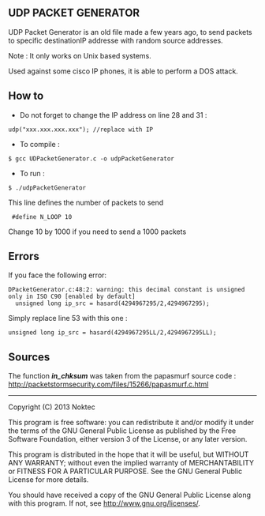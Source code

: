 UDP PACKET GENERATOR 
------
UDP Packet Generator is an old file made a few years ago, to send packets to specific destinationIP addresse with random source addresses. 

Note : It only works on Unix based systems.  

Used against some cisco IP phones, it is able to perform a DOS attack. 


How to
-----

- Do not forget to change the IP address on line  28 and 31 : 

```
udp("xxx.xxx.xxx.xxx"); //replace with IP
```

-  To compile : 

```
$ gcc UDPacketGenerator.c -o udpPacketGenerator

```
- To run :

```
$ ./udpPacketGenerator

```

This line defines the number of packets to send
``` 
 #define N_LOOP 10
```
Change 10 by 1000 if you need to send a 1000 packets


Errors 
------

If you face the following error: 
```
DPacketGenerator.c:48:2: warning: this decimal constant is unsigned only in ISO C90 [enabled by default]
  unsigned long ip_src = hasard(4294967295/2,4294967295);
```
Simply replace line 53 with this one :
```
unsigned long ip_src = hasard(4294967295LL/2,4294967295LL);
```



Sources 
------
The function ***in_chksum***  was taken from the papasmurf source code : http://packetstormsecurity.com/files/15266/papasmurf.c.html



---


Copyright (C) 2013 Noktec

This program is free software: you can redistribute it and/or modify it under the terms of the GNU General Public License as published by the Free Software Foundation, either version 3 of the License, or any later version.

This program is distributed in the hope that it will be useful, but WITHOUT ANY WARRANTY; without even the implied warranty of MERCHANTABILITY or FITNESS FOR A PARTICULAR PURPOSE. See the GNU General Public License for more details.

You should have received a copy of the GNU General Public License along with this program. If not, see http://www.gnu.org/licenses/.
